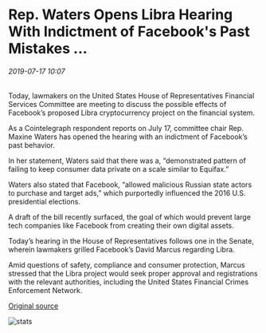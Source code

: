 # Rep. Waters Opens Libra Hearing With Indictment of Facebook's Past Mistakes ...

###### 2019-07-17 10:07

Today, lawmakers on the United States House of Representatives Financial Services Committee are meeting to discuss the possible effects of Facebook’s proposed Libra cryptocurrency project on the financial system.

As a Cointelegraph respondent reports on July 17, committee chair Rep. Maxine Waters has opened the hearing with an indictment of Facebook’s past behavior.

In her statement, Waters said that there was a, “demonstrated pattern of failing to keep consumer data private on a scale similar to Equifax.”

Waters also stated that Facebook, “allowed malicious Russian state actors to purchase and target ads,” which purportedly influenced the 2016 U.S. presidential elections.

A draft of the bill recently surfaced, the goal of which would prevent large tech companies like Facebook from creating their own digital assets.

Today’s hearing in the House of Representatives follows one in the Senate, wherein lawmakers grilled Facebook’s David Marcus regarding Libra.

Amid questions of safety, compliance and consumer protection, Marcus stressed that the Libra project would seek proper approval and registrations with the relevant authorities, including the United States Financial Crimes Enforcement Network.

[Original source](https://cointelegraph.com/news/rep-waters-opens-libra-hearing-with-indictment-of-facebooks-past-mistakes)

![stats](https://c.statcounter.com/11760860/0/a89fa40b/1/ "stats")
